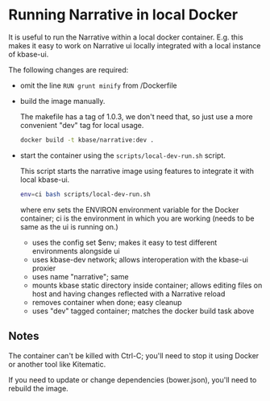 # Running Narrative in local Docker

It is useful to run the Narrative within a local docker container. E.g. this makes it easy to work on Narrative ui locally integrated with a local instance of kbase-ui.

The following changes are required:

- omit the line `RUN grunt minify` from /Dockerfile

- build the image manually. 

    The makefile has a tag of 1.0.3, we don't need that, so just use a more convenient "dev" tag for local usage.

    ```bash
    docker build -t kbase/narrative:dev .
    ```

- start the container using the `scripts/local-dev-run.sh` script. 

    This script starts the narrative image using features to integrate it with local kbase-ui.

    ```bash
    env=ci bash scripts/local-dev-run.sh
    ```

    where env sets the ENVIRON environment variable for the Docker container; ci is the environment in which you are working (needs to be same as the ui is running on.)

    - uses the config set $env; makes it easy to test different environments alongside ui
    - uses kbase-dev network; allows interoperation with the kbase-ui proxier 
    - uses name "narrative"; same
    - mounts kbase static directory inside container; allows editing files on host and having changes reflected with a Narrative reload
    - removes container when done; easy cleanup
    - uses "dev" tagged container; matches the docker build task above

## Notes

The container can't be killed with Ctrl-C; you'll need to stop it using Docker or another tool like Kitematic.

If you need to update or change dependencies (bower.json), you'll need to rebuild the image.

